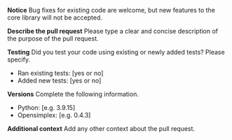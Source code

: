 
**Notice**
Bug fixes for existing code are welcome, but new features to the core library will not be accepted.

**Describe the pull request**
Please type a clear and concise description of the purpose of the pull request.

**Testing**
Did you test your code using existing or newly added tests? Please specify.
- Ran existing tests: [yes or no]
- Added new tests: [yes or no]

**Versions**
Complete the following information.
- Python: [e.g. 3.9.15]
- Opensimplex: [e.g. 0.4.3]

**Additional context**
Add any other context about the pull request.

